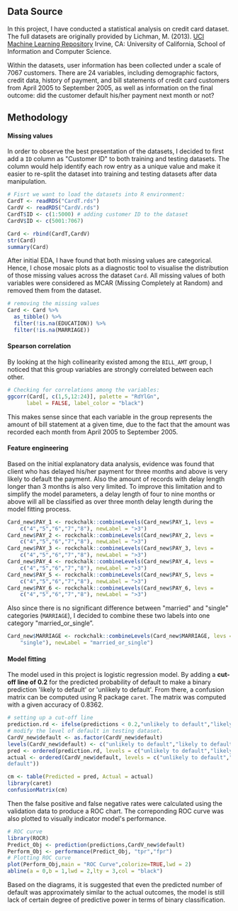 ## Data Source

In this project, I have conducted a statistical analysis on credit card dataset. The full datasets are originally provided by Lichman, M. (2013). [UCI Machine Learning Repository](http://archive.ics.uci.edu/ml/index.php) Irvine, CA: University of California, School of Information and Computer Science.

Within the datasets, user information has been collected under a scale of 7067 customers. There are 24 variables, including demographic factors, credit data, history of payment, and bill statements of credit card customers from April 2005 to September 2005, as well as information on the final outcome: did the customer default his/her payment next month or not?

## Methodology

#### Missing values

In order to observe the best presentation of the datasets, I decided to first add a `ID` column as "Customer ID" to both training and testing datasets. The column would help identify each row entry as a unique value and make it easier to re-split the dataset into training and testing datasets after data manipulation.

```R
# Fisrt we want to load the datasets into R environment:
CardT <- readRDS("CardT.rds")
CardV <- readRDS("CardV.rds")
CardT$ID <- c(1:5000) # adding customer ID to the dataset
CardV$ID <- c(5001:7067)

Card <- rbind(CardT,CardV)
str(Card)
summary(Card)
```

After initial EDA, I have found that both missing values are categorical. Hence, I chose mosaic plots as a diagnostic tool to visualise the distribution of those missing values across the dataset `Card`. All missing values of both variables were considered as MCAR (Missing Completely at Random) and removed them from the dataset.

```R
# removing the missing values
Card <- Card %>%
  as_tibble() %>%
  filter(!is.na(EDUCATION)) %>%
  filter(!is.na(MARRIAGE))
```

#### Spearson correlation

By looking at the high collinearity existed among the `BILL_AMT` group, I noticed that this group variables are strongly correlated between each other. 

```R
# Checking for correlations among the variables:
ggcorr(Card[, c(1,5,12:24)], palette = "RdYlGn",
      label = FALSE, label_color = "black")
```

This makes sense since that each variable in the group represents the amount of bill statement at a given time, due to the fact that the amount was recorded each month from April 2005 to September 2005.

#### Feature engineering

Based on the initial explanatory data analysis, evidence was found that client who has delayed his/her payment for three months and above is very likely to default the payment. Also the amount of records with delay length longer than 3 months is also very limited. To improve this limitation and to simplify the model parameters, a delay length of four to nine months or above will all be classified as over three month delay length during the model fitting process.

```R
Card_new$PAY_1 <- rockchalk::combineLevels(Card_new$PAY_1, levs =
    c("4","5","6","7","8"), newLabel = ">3")
Card_new$PAY_2 <- rockchalk::combineLevels(Card_new$PAY_2, levs =
    c("4","5","6","7","8"), newLabel = ">3")
Card_new$PAY_3 <- rockchalk::combineLevels(Card_new$PAY_3, levs =
    c("4","5","6","7","8"), newLabel = ">3")
Card_new$PAY_4 <- rockchalk::combineLevels(Card_new$PAY_4, levs =
    c("4","5","6","7","8"), newLabel = ">3")
Card_new$PAY_5 <- rockchalk::combineLevels(Card_new$PAY_5, levs =
    c("4","5","6","7","8"), newLabel = ">3")
Card_new$PAY_6 <- rockchalk::combineLevels(Card_new$PAY_6, levs =
    c("4","5","6","7","8"), newLabel = ">3")
```

Also since there is no significant difference between "married" and "single" categories (`MARRIAGE`), I decided to combine these two labels into one category "married_or_single”.

```R
Card_new$MARRIAGE <- rockchalk::combineLevels(Card_new$MARRIAGE, levs = c("married",
    "single"), newLabel = "married_or_single")
```

#### Model fitting

The model used in this project is logistic regression model. By adding a **cut-off line of 0.2** for the predicted probability of default to make a binary prediction 'likely to default' or 'unlikely to default'.  From there, a confusion matrix can be computed using R package `caret`. The matrix was computed with a given accuracy of 0.8362.

```R
# setting up a cut-off line
prediction.rd <- ifelse(predictions < 0.2,"unlikely to default","likely to default")
# modify the level of default in testing dataset.
CardV_new$default <- as.factor(CardV_new$default)
levels(CardV_new$default) <- c("unlikely to default","likely to default")
pred <- ordered(prediction.rd, levels = c("unlikely to default","likely to default"))
actual <- ordered(CardV_new$default, levels = c("unlikely to default","likely to
default"))

cm <- table(Predicted = pred, Actual = actual)
library(caret)
confusionMatrix(cm)
```

Then the false positive and false negative rates were calculated using the validation data to produce a ROC chart. The correponding ROC curve was also plotted to visually indicator model's performance. 

```R
# ROC curve
library(ROCR)
Predict_Obj <- prediction(predictions,CardV_new$default)
Perform_Obj <- performance(Predict_Obj, "tpr","fpr")
# Plotting ROC curve
plot(Perform_Obj,main = "ROC Curve",colorize=TRUE,lwd = 2)
abline(a = 0,b = 1,lwd = 2,lty = 3,col = "black")
```

Based on the diagrams, it is suggested that even the predicted number of default was approximately similar to the actual outcomes, the model is still lack of certain degree of predictive power in terms of binary classification.
